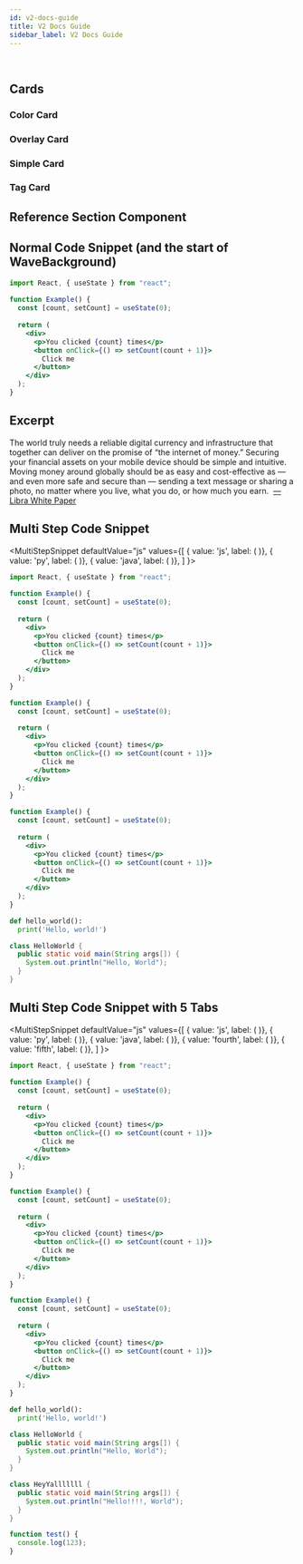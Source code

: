 ```yaml
---
id: v2-docs-guide
title: V2 Docs Guide
sidebar_label: V2 Docs Guide
---
```


<br />

## Cards 

### Color Card

<CardsWrapper>
  <ColorCard 
    color="purpleDark"
    icon="img/transaction.svg"
    iconDark="img/transaction-dark.svg"
    to="#"
    title="Send a test transaction"
  />
</CardsWrapper>

### Overlay Card

<CardsWrapper>
  <OverlayCard 
    description="I want to understand nodes"
    icon="img/wallet-app.svg"
    iconDark="img/wallet-app-dark.svg"
    title="Nodes"
    to="#"
  />
</CardsWrapper>

### Simple Card

<CardsWrapper>
  <SimpleCard
    icon="img/github.svg"
    iconDark="img/github-dark.svg"
    title="Read the core specifications"
    to="#"
  />
</CardsWrapper>

### Tag Card

<CardsWrapper>
  <TagCard
    icon="img/github.svg"
    iconDark="img/github-dark.svg"
    tags={["Web", "Mobile", "Merchant"]}
    title="Reference Wallet"
    to="https://github.com/libra"
  />
</CardsWrapper>

## Reference Section Component

<OverviewReferences exclude="core" />

<WaveBackground />

## Normal Code Snippet (and the start of WaveBackground)


```jsx
import React, { useState } from "react";
   
function Example() {
  const [count, setCount] = useState(0);
   
  return (
    <div>
      <p>You clicked {count} times</p>
      <button onClick={() => setCount(count + 1)}>
        Click me
      </button>
    </div>
  );
}
```

## Excerpt

<Excerpt image="img/white-paper-excerpt.svg">
  The world truly needs a reliable digital currency and infrastructure that together can deliver on the promise of “the internet of money.” Securing your financial assets on your mobile device should be simple and intuitive. Moving money around globally should be as easy and cost-effective as — and even more safe and secure than — sending a text message or sharing a photo, no matter where you live, what you do, or how much you earn.  
   &nbsp;<a href='#'>— Libra White Paper</a>
</Excerpt>

## Multi Step Code Snippet

<MultiStepSnippet
  defaultValue="js"
  values={[
    { value: 'js', label: (
      <ColorCard 
        color="purpleDark"
        icon="img/transaction.svg"
        iconDark="img/transaction-dark.svg"
        overlay="Send a test transaction to orem ipsum dolor sit amet, ctetur adipiscing elit, sed do"
        title="Send a test transaction"
        type="snippetTab"
      />
    )},
    { value: 'py', label: (
      <ColorCard 
        color="purpleLight"
        icon="img/docs/move-program.svg" 
        iconDark="img/docs/move-program-dark.svg"
        overlay="Second overlay (no content specified in comps"
        title="Write a move program"
        type="snippetTab"
      />
    )},
    { value: 'java', label: (
      <ColorCard 
        color="aqua"
        icon="img/docs/try-a-wallet.svg" 
        iconDark="img/docs/try-a-wallet-dark.svg"
        overlay="Third overlay (no content specified in comps"
        title="Try out a wallet"
        type="snippetTab"
      />
    )},
  ]
}>
<MultiStepTabItem value="js">

```jsx
import React, { useState } from "react";
 
function Example() {
  const [count, setCount] = useState(0);
   
  return (
    <div>
      <p>You clicked {count} times</p>
      <button onClick={() => setCount(count + 1)}>
        Click me
      </button>
    </div>
  );
}

function Example() {
  const [count, setCount] = useState(0);
   
  return (
    <div>
      <p>You clicked {count} times</p>
      <button onClick={() => setCount(count + 1)}>
        Click me
      </button>
    </div>
  );
}

function Example() {
  const [count, setCount] = useState(0);
   
  return (
    <div>
      <p>You clicked {count} times</p>
      <button onClick={() => setCount(count + 1)}>
        Click me
      </button>
    </div>
  );
}
```

</MultiStepTabItem>
<MultiStepTabItem value="py">

```py
def hello_world():
  print('Hello, world!')
```

</MultiStepTabItem>
<MultiStepTabItem value="java">

```java
class HelloWorld {
  public static void main(String args[]) {
    System.out.println("Hello, World");
  }
}
```

</MultiStepTabItem>
</MultiStepSnippet>

## Multi Step Code Snippet with 5 Tabs
<MultiStepSnippet
  defaultValue="js"
  values={[
    { value: 'js', label: (
      <ColorCard 
        color="purpleDark"
        icon="img/transaction.svg"
        iconDark="img/transaction-dark.svg"
        overlay="Some random overlay"
        title="Send a test transaction"
        type="snippetTab"
      />
    )},
    { value: 'py', label: (
      <ColorCard 
        color="purpleLight"
        icon="img/docs/move-program.svg" 
        iconDark="img/docs/move-program-dark.svg"
        title="Write a move program"
        type="snippetTab"
      />
    )},
    { value: 'java', label: (
      <ColorCard 
        color="aqua"
        icon="img/docs/try-a-wallet.svg" 
        iconDark="img/docs/try-a-wallet-dark.svg"
        title="Try out a wallet"
        type="snippetTab"
      />
    )},
    { value: 'fourth', label: (
      <ColorCard 
        color="purpleLight"
        icon="img/docs/try-a-wallet.svg" 
        iconDark="img/docs/try-a-wallet-dark.svg"
        overlay="Another random overlay"
        title="Test of the fourth tab"
        type="snippetTab"
      />
    )},
    { value: 'fifth', label: (
      <ColorCard 
        color="purpleDark"
        icon="img/docs/try-a-wallet.svg" 
        iconDark="img/docs/try-a-wallet-dark.svg"
        overlay="Another random overlay"
        title="Test of the fifth tab"
        type="snippetTab"
      />
    )},
  ]
}>
<MultiStepTabItem value="js">

```jsx
import React, { useState } from "react";
 
function Example() {
  const [count, setCount] = useState(0);
   
  return (
    <div>
      <p>You clicked {count} times</p>
      <button onClick={() => setCount(count + 1)}>
        Click me
      </button>
    </div>
  );
}

function Example() {
  const [count, setCount] = useState(0);
   
  return (
    <div>
      <p>You clicked {count} times</p>
      <button onClick={() => setCount(count + 1)}>
        Click me
      </button>
    </div>
  );
}

function Example() {
  const [count, setCount] = useState(0);
   
  return (
    <div>
      <p>You clicked {count} times</p>
      <button onClick={() => setCount(count + 1)}>
        Click me
      </button>
    </div>
  );
}
```

</MultiStepTabItem>
<MultiStepTabItem value="py">

```py
def hello_world():
  print('Hello, world!')
```

</MultiStepTabItem>
<MultiStepTabItem value="java">

```java
class HelloWorld {
  public static void main(String args[]) {
    System.out.println("Hello, World");
  }
}
```

</MultiStepTabItem>
<MultiStepTabItem value="fourth">

```java
class HeyYalllllll {
  public static void main(String args[]) {
    System.out.println("Hello!!!!, World");
  }
}
```

</MultiStepTabItem>
<MultiStepTabItem value="fifth">

```jsx
function test() {
  console.log(123);
}
```

</MultiStepTabItem>

</MultiStepSnippet>

